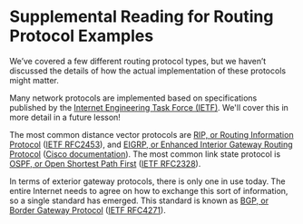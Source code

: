 # Supplemental Reading for Routing Protocol Examples

We’ve covered a few different routing protocol types, but we haven’t discussed the details of how the actual implementation of these protocols might matter.

Many network protocols are implemented based on specifications published by the [Internet Engineering Task Force (IETF)](https://www.ietf.org/). We'll cover this in more detail in a future lesson!

The most common distance vector protocols are [RIP, or Routing Information Protocol](https://en.wikipedia.org/wiki/Routing_Information_Protocol) ([IETF RFC2453](https://tools.ietf.org/html/rfc2453)), and [EIGRP, or Enhanced Interior Gateway Routing Protocol](https://en.wikipedia.org/wiki/Enhanced_Interior_Gateway_Routing_Protocol) ([Cisco documentation](https://www.cisco.com/c/en/us/support/docs/ip/enhanced-interior-gateway-routing-protocol-eigrp/16406-eigrp-toc.html)). The most common link state protocol is [OSPF, or Open Shortest Path First](https://en.wikipedia.org/wiki/Open_Shortest_Path_First) ([IETF RFC2328](https://tools.ietf.org/html/rfc2328)).

In terms of exterior gateway protocols, there is only one in use today. The entire Internet needs to agree on how to exchange this sort of information, so a single standard has emerged. This standard is known as [BGP, or Border Gateway Protocol](https://en.wikipedia.org/wiki/Border_Gateway_Protocol) ([IETF RFC4271](https://tools.ietf.org/html/rfc4271)).